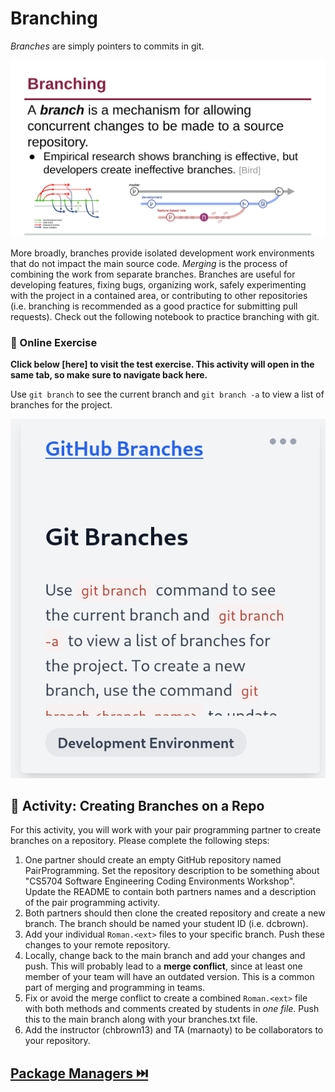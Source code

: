 # Branching

_Branches_ are simply pointers to commits in git.

![git-branches](resources/imgs/branch.png)

More broadly, branches provide isolated development work environments that do not impact the main source code. _Merging_ is the process of combining the work from separate branches. Branches are useful for developing features, fixing bugs, organizing work, safely experimenting with the project in a contained area, or contributing to other repositories (i.e. branching is recommended as a good practice for submitting pull requests). Check out the following notebook to practice branching with git.

### 📒 Online Exercise

__Click below [here] to visit the test exercise. This activity will open in the same tab, so make sure to navigate back here.__

Use `git branch` to see the current branch and `git branch -a` to view a list of branches for the project.

<a href="https://devops.docable.cloud/dcbrown/v/620eaffaa42d528cf971545e">
<img src="resources/imgs/branch-preview.png">
</a>

## 📝 Activity: Creating Branches on a Repo

For this activity, you will work with your pair programming partner to create branches on a repository. Please complete the following steps:

1. One partner should create an empty GitHub repository named PairProgramming. Set the repository description to be something about "CS5704 Software Engineering Coding Environments Workshop". Update the README to contain both partners names and a description of the pair programming activity.
2. Both partners should then clone the created repository and create a new branch. The branch should be named your student ID (i.e. dcbrown).
3. Add your individual `Roman.<ext>` files to your specific branch. Push these changes to your remote repository.
4. Locally, change back to the main branch and add your changes and push. This will probably lead to a **merge conflict**, since at least one member of your team will have an outdated version. This is a common part of merging and programming in teams.
5. Fix or avoid the merge conflict to create a combined `Roman.<ext>` file with both methods and comments created by students in _one file_. Push this to the main branch along with your branches.txt file.
6. Add the instructor (chbrown13) and TA (marnaoty) to be collaborators to your repository.


## [Package Managers ⏭️](Install.md)